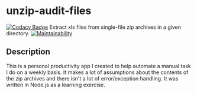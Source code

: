 # unzip-audit-files
[![Codacy Badge](https://api.codacy.com/project/badge/Grade/fb3a637425284addbd424d97c9ddb5de)](https://www.codacy.com/app/derek-winfield/unzip-audit-files?utm_source=github.com&amp;utm_medium=referral&amp;utm_content=zerocaps/unzip-audit-files&amp;utm_campaign=Badge_Grade)
Extract xls files from single-file zip archives in a given directory.
[![Maintainability](https://api.codeclimate.com/v1/badges/d8b1ea8c4a2c9a1b8959/maintainability)](https://codeclimate.com/github/zerocaps/unzip-audit-files/maintainability)
## Description
This is a personal productivity app I created to help automate a manual task I do on a weekly basis. It makes a lot of assumptions about the contents of the zip archives and there isn't a lot of error/exception handling. It was written in Node.js as a learning exercise.
